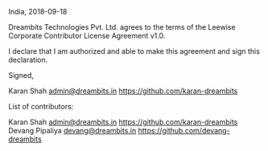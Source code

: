 India, 2018-09-18

Dreambits Technologies Pvt. Ltd. agrees to the terms of the Leewise Corporate Contributor License
Agreement v1.0.

I declare that I am authorized and able to make this agreement and sign this
declaration.

Signed,

Karan Shah admin@dreambits.in https://github.com/karan-dreambits

List of contributors:

Karan Shah admin@dreambits.in https://github.com/karan-dreambits
Devang Pipaliya devang@dreambits.in https://github.com/devang-dreambits
